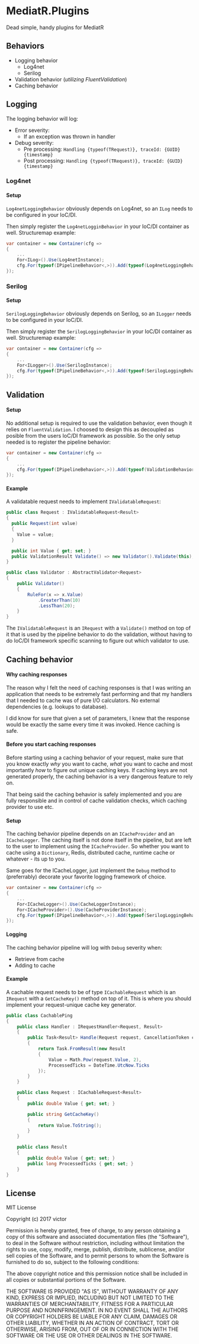 # MediatR.Plugins
Dead simple, handy plugins for MediatR

## Behaviors
- Logging behavior
  - Log4net
  - Serilog
- Validation behavior (*utilizing FluentValidation*)
- Caching behavior

## Logging
The logging behavior will log:
- Error severity:
  - If an exception was thrown in handler
- Debug severity:
  - Pre processing: `Handling {typeof(TRequest)}, traceId: {GUID} {timestamp}`
  - Post processing: `Handling {typeof(TRequest)}, traceId: {GUID} {timestamp}`

### Log4net
#### Setup
`Log4netLoggingBehavior` obviously depends on Log4net, so an `ILog` needs to be
configured in your IoC/DI.

Then simply register the `Log4netLogginBehavior` in your IoC/DI container as well.
Structuremap example:
```csharp
var container = new Container(cfg =>
{
    ...
    For<ILog>().Use(Log4netInstance);
    cfg.For(typeof(IPipelineBehavior<,>)).Add(typeof(Log4netLoggingBehavior<,>));
});
```

### Serilog
#### Setup
`SerilogLoggingBehavior` obviously depends on Serilog, so an `ILogger` needs to be
configured in your IoC/DI.

Then simply register the `SerilogLoggingBehavior` in your IoC/DI container as well.
Structuremap example:
```csharp
var container = new Container(cfg =>
{
    ...
    For<ILogger>().Use(SerilogInstance);
    cfg.For(typeof(IPipelineBehavior<,>)).Add(typeof(SerilogLoggingBehavior<,>));
});
```
## Validation
#### Setup
No additional setup is required to use the validation behavior, even though it relies on
`FluentValidation`. I choosed to design this as decoupled as posible from the users
IoC/DI framework as possible. So the only setup needed is to register the pipeline behavior:

```csharp
var container = new Container(cfg =>
{
    ...
    cfg.For(typeof(IPipelineBehavior<,>)).Add(typeof(ValidationBehavior<,>));
});
```
#### Example
A validatable request needs to implement `IValidatableRequest`:
```csharp
public class Request : IValidatableRequest<Result>
{
  public Request(int value)
  {
    Value = value;
  }

  public int Value { get; set; }
  public ValidationResult Validate() => new Validator().Validate(this);
}

public class Validator : AbstractValidator<Request>
{
    public Validator()
    {
        RuleFor(x => x.Value)
            .GreaterThan(10)
            .LessThan(20);
    }
}
```

The `IValidatableRequest` is an `IRequest` with a `Validate()` method on top of it that is
used by the pipeline behavior to do the validation, without having to do IoC/DI framework
specific scanning to figure out which validator to use.

## Caching behavior
#### Why caching responses
The reason why I felt the need of caching responses is that I was writing an application
that needs to be extremely fast performing and that my handlers that I needed to cache
was of pure I/O calculators. No external dependencies (e.g. lookups to database).

I did know for sure that given a set of parameters, I knew that the response would be
exactly the same every time it was invoked. Hence caching is safe.

#### Before you start caching responses
Before starting using a caching behavior of your request, make sure that you
know exactly *why* you want to cache, *what* you want to cache and most importantly
*how* to figure out unique caching keys. If caching keys are not generated properly,
the caching behavior is a very dangerous feature to rely on.

That being said the caching behavior is safely implemented and you are fully responsible
and in control of cache validation checks, which caching provider to use etc.

#### Setup
The caching behavior pipeline depends on an `ICacheProvider` and an `ICacheLogger`.
The caching itself is not done itself in the pipeline, but are left to the user to
implement using the `ICacheProvider`. So whether you want to cache using a `Dictionary`,
Redis, distributed cache, runtime cache or whatever - its up to you.

Same goes for the ICacheLogger, just implement the `Debug` method to (preferrably) decorate
your favorite logging framework of choice.

```csharp
var container = new Container(cfg =>
{
    ...
    For<ICacheLogger>().Use(CacheLoggerInstance);
    For<ICacheProvider>().Use(CacheProviderInstance);
    cfg.For(typeof(IPipelineBehavior<,>)).Add(typeof(SerilogLoggingBehavior<,>));
});
```
#### Logging
The caching behavior pipeline will log with `Debug` severity when:
- Retrieve from cache
- Adding to cache

#### Example
A cachable request needs to be of type `ICachableRequest` which is an `IRequest`
with a `GetCacheKey()` method on top of it. This is where you should implement your
request-unique cache key generator.

```csharp
public class CachablePing
{
    public class Handler : IRequestHandler<Request, Result>
    {
        public Task<Result> Handle(Request request, CancellationToken cancellationToken)
        {
            return Task.FromResult(new Result
            {
                Value = Math.Pow(request.Value, 2),
                ProcessedTicks = DateTime.UtcNow.Ticks
            });
        }
    }

    public class Request : ICachableRequest<Result>
    {
        public double Value { get; set; }

        public string GetCacheKey()
        {
            return Value.ToString();
        }
    }

    public class Result
    {
        public double Value { get; set; }
        public long ProcessedTicks { get; set; }
    }
}
```

## License
MIT License

Copyright (c) 2017 victor

Permission is hereby granted, free of charge, to any person obtaining a copy
of this software and associated documentation files (the "Software"), to deal
in the Software without restriction, including without limitation the rights
to use, copy, modify, merge, publish, distribute, sublicense, and/or sell
copies of the Software, and to permit persons to whom the Software is
furnished to do so, subject to the following conditions:

The above copyright notice and this permission notice shall be included in all
copies or substantial portions of the Software.

THE SOFTWARE IS PROVIDED "AS IS", WITHOUT WARRANTY OF ANY KIND, EXPRESS OR
IMPLIED, INCLUDING BUT NOT LIMITED TO THE WARRANTIES OF MERCHANTABILITY,
FITNESS FOR A PARTICULAR PURPOSE AND NONINFRINGEMENT. IN NO EVENT SHALL THE
AUTHORS OR COPYRIGHT HOLDERS BE LIABLE FOR ANY CLAIM, DAMAGES OR OTHER
LIABILITY, WHETHER IN AN ACTION OF CONTRACT, TORT OR OTHERWISE, ARISING FROM,
OUT OF OR IN CONNECTION WITH THE SOFTWARE OR THE USE OR OTHER DEALINGS IN THE
SOFTWARE.
